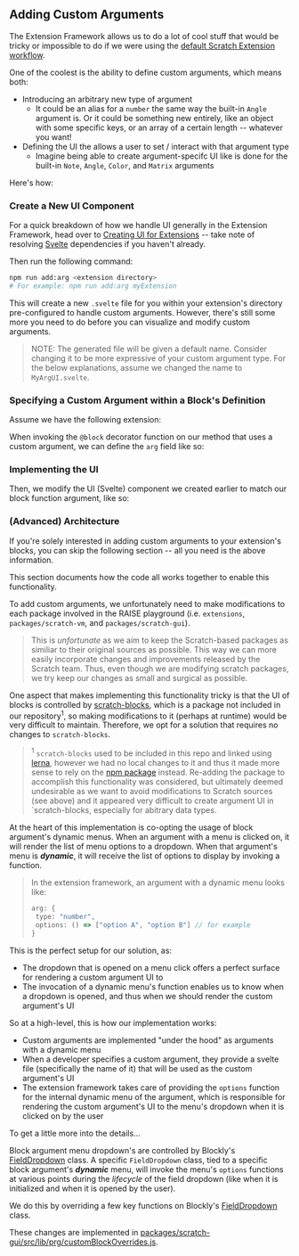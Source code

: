 ## Adding Custom Arguments

The Extension Framework allows us to do a lot of cool stuff that would be tricky or impossible to do if we were using the [default Scratch Extension workflow]().

One of the coolest is the ability to define custom arguments, which means both:
- Introducing an arbitrary new type of argument 
  - It could be an alias for a `number` the same way the built-in `Angle` argument is. Or it could be something new entirely, like an object with some specific keys, or an array of a certain length -- whatever you want!
- Defining the UI the allows a user to set / interact with that argument type
  - Imagine being able to create argument-specifc UI like is done for the built-in `Note`, `Angle`, `Color`, and `Matrix` arguments 

Here's how:

### Create a New UI Component

For a quick breakdown of how we handle UI generally in the Extension Framework, head over to [Creating UI for Extensions](#creating-ui-for-extensions) -- take note of resolving [Svelte]((https://github.com/mitmedialab/prg-extension-boilerplate#svelte-only-if-you-are-developing-ui)) dependencies if you haven't already.

Then run the following command:

```bash
npm run add:arg <extension directory>
# For example: npm run add:arg myExtension
```

This will create a new `.svelte` file for you within your extension's directory pre-configured to handle custom arguments. However, there's still some more you need to do before you can visualize and modify custom arguments.

> NOTE: The generated file will be given a default name. Consider changing it to be more expressive of your custom argument type. For the below explanations, assume we changed the name to `MyArgUI.svelte`.

### Specifying a Custom Argument within a Block's Definition

Assume we have the following extension:

[](./extension.ts?export=x)

When invoking the `@block` decorator function on our method that uses a custom argument, we can define the `arg` field like so:

[](./index.ts?export=x)

### Implementing the UI

Then, we modify the UI (Svelte) component we created earlier to match our block function argument, like so:

[](./CustomArgument.svelte)

### (Advanced) Architecture

If you're solely interested in adding custom arguments to your extension's blocks, you can skip the following section -- all you need is the above information. 

This section documents how the code all works together to enable this functionality.  

To add custom arguments, we unfortunately need to make modifications to each package involved in the RAISE playground (i.e. `extensions`, `packages/scratch-vm`, and `packages/scratch-gui`).

> This is _unfortunate_ as we aim to keep the Scratch-based packages as similiar to their original sources as possible. This way we can more easily incorporate changes and improvements released by the Scratch team. Thus, even though we are modifying scratch packages, we try keep our changes as small and surgical as possible.

One aspect that makes implementing this functionality tricky is that the UI of blocks is controlled by [scratch-blocks](https://github.com/scratchfoundation/scratch-blocks), which is a package not included in our repository<sup>1</sup>, so making modifications to it (perhaps at runtime) would be very difficult to maintain. Therefore, we opt for a solution that requires no changes to `scratch-blocks`.

><sup>1</sup> `scratch-blocks` used to be included in this repo and linked using [lerna](https://lerna.js.org/), however we had no local changes to it and thus it made more sense to rely on the [npm package](https://www.npmjs.com/package/scratch-blocks) instead. Re-adding the package to accomplish this functionality was considered, but ultimately deemed undesirable as we want to avoid modifications to Scratch sources (see above) and it appeared very difficult to create argument UI in `scratch-blocks, especially for abitrary data types.

At the heart of this implementation is co-opting the usage of block argument's dynamic menus. When an argument with a menu is clicked on, it will render the list of menu options to a dropdown. When that argument's menu is **_dynamic_**, it will receive the list of options to display by invoking a function. 

> In the extension framework, an argument with a dynamic menu looks like:
>```ts
>arg: {
>  type: "number",
>  options: () => ["option A", "option B"] // for example
>}
>```

This is the perfect setup for our solution, as:
- The dropdown that is opened on a menu click offers a perfect surface for rendering a custom argument UI to
- The invocation of a dynamic menu's function enables us to know when a dropdown is opened, and thus when we should render the custom argument's UI

So at a high-level, this is how our implementation works:
- Custom arguments are implemented "under the hood" as arguments with a dynamic menu
- When a developer specifies a custom argument, they provide a svelte file (specifically the name of it) that will be used as the custom argument's UI
- The extension framework takes care of providing the `options` function for the internal dynamic menu of the argument, which is responsible for rendering the custom argument's UI to the menu's dropdown when it is clicked on by the user

To get a little more into the details...

Block argument menu dropdown's are controlled by Blockly's [FieldDropdown](https://developers.google.com/blockly/reference/js/blockly.fielddropdown_class) class. A specific `FieldDropdown` class, tied to a specific block argument's **_dynamic_** menu, will invoke the menu's `options` functions at various points during the _lifecycle_ of the field dropdown (like when it is initialized and when it is opened by the user).

We do this by overriding a few key functions on Blockly's [FieldDropdown](https://developers.google.com/blockly/reference/js/blockly.fielddropdown_class) class. 

These changes are implemented in [packages/scratch-gui/src/lib/prg/customBlockOverrides.js]().